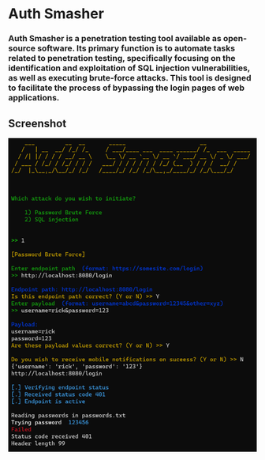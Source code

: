 # Auth Smasher

### Auth Smasher is a penetration testing tool available as open-source software. Its primary function is to automate tasks related to penetration testing, specifically focusing on the identification and exploitation of SQL injection vulnerabilities, as well as executing brute-force attacks. This tool is designed to facilitate the process of bypassing the login pages of web applications.

## Screenshot

![authsmasher-banner](/images/screenshot.png)

